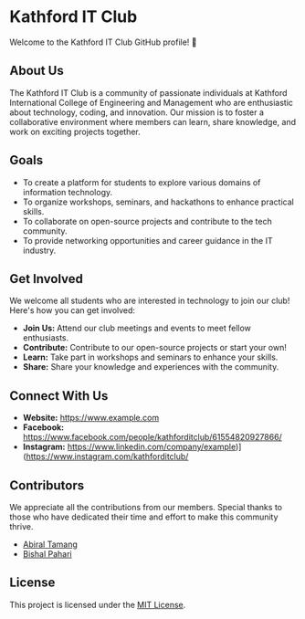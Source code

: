 # Kathford IT Club

Welcome to the Kathford IT Club GitHub profile! 🚀

## About Us

The Kathford IT Club is a community of passionate individuals at Kathford International College of Engineering and Management who are enthusiastic about technology, coding, and innovation. Our mission is to foster a collaborative environment where members can learn, share knowledge, and work on exciting projects together.

## Goals

- To create a platform for students to explore various domains of information technology.
- To organize workshops, seminars, and hackathons to enhance practical skills.
- To collaborate on open-source projects and contribute to the tech community.
- To provide networking opportunities and career guidance in the IT industry.

## Get Involved

We welcome all students who are interested in technology to join our club! Here's how you can get involved:

- **Join Us:** Attend our club meetings and events to meet fellow enthusiasts.
- **Contribute:** Contribute to our open-source projects or start your own!
- **Learn:** Take part in workshops and seminars to enhance your skills.
- **Share:** Share your knowledge and experiences with the community.

## Connect With Us

- **Website:** https://www.example.com
- **Facebook:** https://www.facebook.com/people/kathforditclub/61554820927866/
- **Instagram:** https://www.linkedin.com/company/example)](https://www.instagram.com/kathforditclub/


## Contributors

We appreciate all the contributions from our members. Special thanks to those who have dedicated their time and effort to make this community thrive.

- [Abiral Tamang](https://github.com/abiraltamang)
- [Bishal Pahari](https://github.com/Bishal-Pahari)

## License

This project is licensed under the [MIT License](LICENSE).
